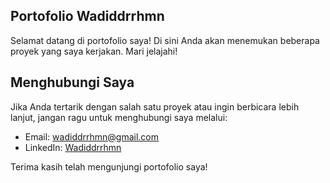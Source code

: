 
## Portofolio Wadiddrrhmn

Selamat datang di portofolio saya! Di sini Anda akan menemukan beberapa proyek yang saya kerjakan. Mari jelajahi!

##  Menghubungi Saya


Jika Anda tertarik dengan salah satu proyek atau ingin berbicara lebih lanjut, jangan ragu untuk menghubungi saya melalui:

- Email: [wadiddrrhmn@gmail.com](wadiddrrhmn@gmail.com)
- LinkedIn: [Wadiddrrhmn](https://www.linkedin.com/in/wadiddrrhmn/)

Terima kasih telah mengunjungi portofolio saya!
